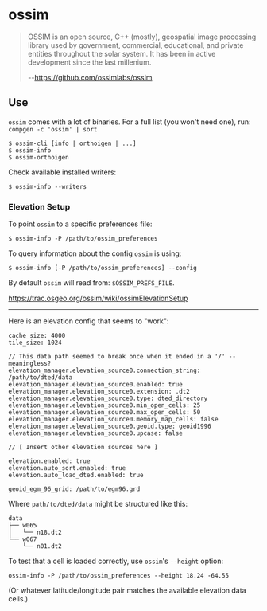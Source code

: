 # ossim

> OSSIM is an open source, C++ (mostly), geospatial image processing library used by government, commercial, educational, and private entities throughout the solar system. It has been in active development since the last millenium.
>
> --https://github.com/ossimlabs/ossim

## Use

`ossim` comes with a lot of binaries. For a full list (you won't need one), run: `compgen -c 'ossim' | sort`

```
$ ossim-cli [info | orthoigen | ...]
$ ossim-info
$ ossim-orthoigen
```

Check available installed writers:
```
$ ossim-info --writers
```


### Elevation Setup

To point `ossim` to a specific preferences file:
```
$ ossim-info -P /path/to/ossim_preferences
```

To query information about the config `ossim` is using:
```
$ ossim-info [-P /path/to/ossim_preferences] --config
```

By default `ossim` will read from: `$OSSIM_PREFS_FILE`.

https://trac.osgeo.org/ossim/wiki/ossimElevationSetup

---

Here is an elevation config that seems to "work":

```
cache_size: 4000
tile_size: 1024

// This data path seemed to break once when it ended in a '/' -- meaningless?
elevation_manager.elevation_source0.connection_string: /path/to/dted/data
elevation_manager.elevation_source0.enabled: true
elevation_manager.elevation_source0.extension: .dt2
elevation_manager.elevation_source0.type: dted_directory
elevation_manager.elevation_source0.min_open_cells: 25
elevation_manager.elevation_source0.max_open_cells: 50
elevation_manager.elevation_source0.memory_map_cells: false
elevation_manager.elevation_source0.geoid.type: geoid1996
elevation_manager.elevation_source0.upcase: false

// [ Insert other elevation sources here ]

elevation.enabled: true
elevation.auto_sort.enabled: true
elevation.auto_load_dted.enabled: true

geoid_egm_96_grid: /path/to/egm96.grd
```

Where `path/to/dted/data` might be structured like this:

```
data
├── w065
│   └── n18.dt2
└── w067
    └── n01.dt2
```

To test that a cell is loaded correctly, use `ossim`'s `--height` option:

```
ossim-info -P /path/to/ossim_preferences --height 18.24 -64.55
```
(Or whatever latitude/longitude pair matches the available elevation data cells.)
